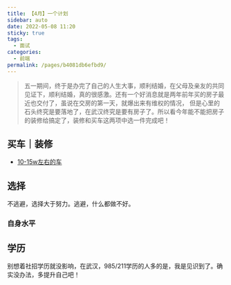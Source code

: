```yaml
---
title: 【4月】一个计划
sidebar: auto
date: 2022-05-08 11:20
sticky: true
tags: 
  - 面试
categories: 
  - 前端
permalink: /pages/b4081db6efbd9/
---
```

> 五一期间，终于是办完了自己的人生大事，顺利结婚，在父母及亲友的共同见证下，顺利结婚，真的很感激。还有一个好消息就是两年前年买的房子最近也交付了，虽说在交房的第一天，就爆出来有维权的情况，
> 但是心里的石头终究是要落地了，在武汉终究是要有房子了。所以看今年能不能把房子的装修给搞定了，装修和买车这两项中选一件完成吧！

<!-- more -->

## 买车｜装修

- [10-15w左右的车](https://www.dongchedi.com/auto/library/10,15-0-x-x-x-x-x-x-x-x-x-x-x-x-x-x-x-x)

## 选择

不逃避，选择大于努力。逃避，什么都做不好。

### 自身水平

## 学历

别想着社招学历就没影响，在武汉，985/211学历的人多的是，我是见识到了。确实没办法，多提升自己吧！
